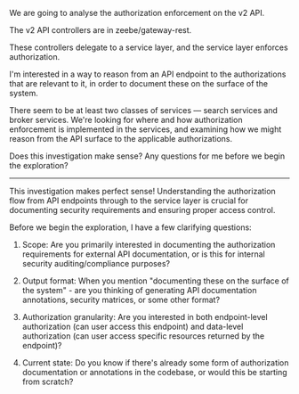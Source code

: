We are going to analyse the authorization enforcement on the v2 API.

The v2 API controllers are in zeebe/gateway-rest.

These controllers delegate to a service layer, and the service layer enforces authorization.

I'm interested in a way to reason from an API endpoint to the authorizations that are relevant to it, in order to document these on the surface of the system.

There seem to be at least two classes of services — search services and broker services. We're looking for where and how authorization enforcement is implemented in the services, and examining how we might reason from the API surface to the applicable authorizations.

Does this investigation make sense? Any questions for me before we begin the exploration?

----

This investigation makes perfect sense! Understanding the authorization flow from API endpoints through to the service layer is crucial for documenting security requirements and ensuring proper access control.

Before we begin the exploration, I have a few clarifying questions:

1. Scope: Are you primarily interested in documenting the authorization requirements for external API documentation, or is this for internal security auditing/compliance purposes?

2. Output format: When you mention "documenting these on the surface of the system" - are you thinking of generating API documentation annotations, security matrices, or some other format?

3. Authorization granularity: Are you interested in both endpoint-level authorization (can user access this endpoint) and data-level authorization (can user access specific resources returned by the endpoint)?

4. Current state: Do you know if there's already some form of authorization documentation or annotations in the codebase, or would this be starting from scratch?